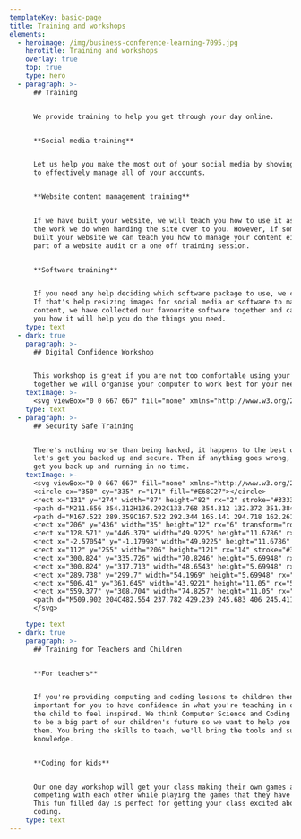```yaml
---
templateKey: basic-page
title: Training and workshops
elements:
  - heroimage: /img/business-conference-learning-7095.jpg
    herotitle: Training and workshops
    overlay: true
    top: true
    type: hero
  - paragraph: >-
      ## Training


      We provide training to help you get through your day online.


      **Social media training**


      Let us help you make the most out of your social media by showing you how
      to effectively manage all of your accounts. 


      **Website content management training**


      If we have built your website, we will teach you how to use it as part of
      the work we do when handing the site over to you. However, if someone else
      built your website we can teach you how to manage your content either as
      part of a website audit or a one off training session.


      **Software training**


      If you need any help deciding which software package to use, we can help.
      If that's help resizing images for social media or software to manage your
      content, we have collected our favourite software together and can show
      you how it will help you do the things you need.
    type: text
  - dark: true
    paragraph: >-
      ## Digital Confidence Workshop


      This workshop is great if you are not too comfortable using your computer,
      together we will organise your computer to work best for your needs.
    textImage: >-
      <svg viewBox="0 0 667 667" fill="none" xmlns="http://www.w3.org/2000/svg"><circle cx="394" cy="335" r="171" fill="#E68C27"></circle><path d="M56 197h333c4 0 8 4 8 8v220H48V205c0-4 3-8 8-8z" stroke="#fff" stroke-width="4"></path><mask id="a" fill="#fff"><rect x="58" y="208" width="329" height="206" rx="2"></rect></mask><rect x="58" y="208" width="329" height="206" rx="2" stroke="#fff" stroke-width="8" mask="url(#a)"></rect><mask id="b" fill="#fff"><path d="M12 425l1-1h420l1 1c0 11-8 19-19 19H31c-11 0-19-8-19-19z"></path></mask><path d="M12 425l1-1h420l1 1c0 11-8 19-19 19H31c-11 0-19-8-19-19z" fill="#fff" stroke="#fff" stroke-width="8" mask="url(#b)"></path><rect x="89" y="242" width="256" height="94" rx="2" stroke="#fff" stroke-width="4"></rect><path d="M287 334H148c-3 0-4-3-2-5l4-4 14-16 19-21h4l10 10h4l32-38c2-2 4-2 5 0l51 69c2 2 1 5-2 5z" fill="#fff" stroke="#fff" stroke-width="4"></path><circle cx="172" cy="268" r="9" stroke="#fff" stroke-width="4"/><rect x="89" y="356" width="77" height="32" rx="16" stroke="#fff" stroke-width="4"/><rect x="179" y="356" width="76" height="32" rx="16" fill="#fff" stroke="#fff" stroke-width="4"/><rect x="268" y="356" width="77" height="32" rx="16" stroke="#fff" stroke-width="4"/><path d="M639 382c3-2 7-6 7-13 0-5-2-9-5-12v-2c-1-1 0-3 1-4 1-2 2-5 2-11 0-4-2-7-4-9s-3-6-2-8c2-6 0-12-3-16-5-5-9-5-20-5l-33 5-9 1c-6 1-7 0-7-2-1-1 0-3 2-5l6-15c4-14 4-29-1-38-3-4-7-8-11-8-5 0-10 1-12 3l-3 12-5 17a120 120 0 0 1-28 29l-11 14-5 8c-3 3-7 4-10 4l-3 3v67c0 2 2 4 3 4 15 0 22 2 28 5a404 404 0 0 0 90 7c14-2 28-5 32-16 2-4 1-7 0-10v-1l1-4z" fill="#fff"/></svg>
    type: text
  - paragraph: >-
      ## Security Safe Training


      There's nothing worse than being hacked, it happens to the best of us, so
      let's get you backed up and secure. Then if anything goes wrong, we can
      get you back up and running in no time.
    textImage: >-
      <svg viewBox="0 0 667 667" fill="none" xmlns="http://www.w3.org/2000/svg">
      <circle cx="350" cy="335" r="171" fill="#E68C27"></circle>
      <rect x="131" y="274" width="87" height="82" rx="2" stroke="#333333" stroke-width="4"></rect>
      <path d="M211.656 354.312H136.292C133.768 354.312 132.372 351.384 133.961 349.423L143.337 337.853L152.987 325.268C154.157 323.742 156.441 323.696 157.672 325.172L160.925 329.075C162.18 330.58 164.516 330.498 165.663 328.909L181.77 306.581C183.009 304.863 185.59 304.936 186.731 306.722L214.184 349.696C215.46 351.693 214.026 354.312 211.656 354.312Z" fill="#333333" stroke="#333333" stroke-width="4"></path>
      <path d="M167.522 289.359C167.522 292.344 165.141 294.718 162.261 294.718C159.381 294.718 157 292.344 157 289.359C157 286.374 159.381 284 162.261 284C165.141 284 167.522 286.374 167.522 289.359Z" stroke="#333333" stroke-width="4"></path>
      <rect x="206" y="436" width="35" height="12" rx="6" transform="rotate(-90 206 436)" fill="#333333" stroke="#333333" stroke-width="4"></rect>
      <rect x="128.571" y="446.379" width="49.9225" height="11.6786" rx="5.83929" transform="rotate(-69.657 128.571 446.379)" fill="#333333" stroke="#333333" stroke-width="4"/>
      <rect x="-2.57054" y="-1.17998" width="49.9225" height="11.6786" rx="5.83929" transform="matrix(-0.34764 -0.937628 -0.937628 0.34764 293.609 444.379)" fill="#333333" stroke="#333333" stroke-width="4"></rect>
      <rect x="112" y="255" width="206" height="121" rx="14" stroke="#333333" stroke-width="12"></rect>
      <rect x="300.824" y="335.726" width="70.8246" height="5.69948" rx="2.84974" transform="rotate(-180 300.824 335.726)" fill="#333333" stroke="#333333" stroke-width="4"></rect>
      <rect x="300.824" y="317.713" width="48.6543" height="5.69948" rx="2.84974" transform="rotate(-180 300.824 317.713)" fill="#333333" stroke="#333333" stroke-width="4"></rect>
      <rect x="289.738" y="299.7" width="54.1969" height="5.69948" rx="2.84974" transform="rotate(-180 289.738 299.7)" fill="#333333" stroke="#333333" stroke-width="4"></rect>
      <rect x="506.41" y="361.645" width="43.9221" height="11.05" rx="5.525" transform="rotate(-136.664 506.41 361.645)" fill="#333333" stroke="#333333" stroke-width="4"></rect>
      <rect x="559.377" y="308.704" width="74.8257" height="11.05" rx="5.525" transform="rotate(135 559.377 308.704)" fill="#333333" stroke="#333333" stroke-width="4"></rect>
      <path d="M509.902 204C482.554 237.782 429.239 245.683 406 245.411C406 414.759 475.268 460.365 509.902 462C593.024 462 613.267 317.607 612.997 245.411C574.882 253.257 528.386 221.073 509.902 204Z" stroke="#333333" stroke-width="15" stroke-linecap="round" stroke-linejoin="round"></path>
      </svg>

    type: text
  - dark: true
    paragraph: >-
      ## Training for Teachers and Children


      **For teachers**


      If you're providing computing and coding lessons to children then it's
      important for you to have confidence in what you're teaching in order for
      the child to feel inspired. We think Computer Science and Coding is going
      to be a big part of our children's future so we want to help you help
      them. You bring the skills to teach, we'll bring the tools and subject
      knowledge.


      **Coding for kids**


      Our one day workshop will get your class making their own games and then
      competing with each other while playing the games that they have made.
      This fun filled day is perfect for getting your class excited about
      coding.
    type: text
---
```



